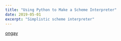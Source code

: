 ```yaml
---
title: "Using Python to Make a Scheme Interpreter"
date: 2019-05-01
excerpt: "Simplistic scheme interpreter"
---
```


[ongay](https://github.com/poptropicaman52/scheme_interpreter)